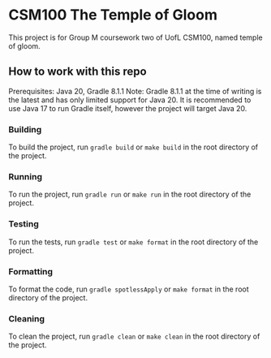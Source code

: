# CSM100 The Temple of Gloom

This project is for Group M coursework two of UofL CSM100, named temple of gloom.

## How to work with this repo

Prerequisites: Java 20, Gradle 8.1.1
Note: Gradle 8.1.1 at the time of writing is the latest and has only limited support for Java 20.
It is recommended to use Java 17 to run Gradle itself, however the project will target Java 20.

### Building

To build the project, run `gradle build` or `make build` in the root directory of the project.

### Running

To run the project, run `gradle run` or `make run` in the root directory of the project.

### Testing

To run the tests, run `gradle test` or `make format` in the root directory of the project.

### Formatting

To format the code, run `gradle spotlessApply` or `make format` in the root directory of the project.

### Cleaning

To clean the project, run `gradle clean` or `make clean` in the root directory of the project.
